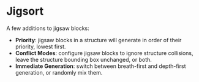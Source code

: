 # Jigsort

A few additions to jigsaw blocks:

- **Priority**: jigsaw blocks in a structure will generate in order of their priority, lowest first.
- **Conflict Modes**: configure jigsaw blocks to ignore structure collisions, leave the structure bounding box unchanged, or both.
- **Immediate Generation**: switch between breath-first and depth-first generation, or randomly mix them.
